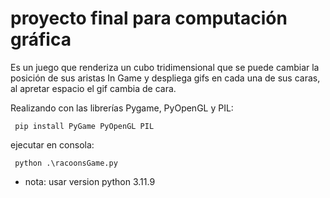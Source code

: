 # proyecto final para computación gráfica

Es un juego que renderiza un cubo tridimensional que se puede cambiar la posición de sus aristas In Game y despliega gifs en cada una de sus caras, al apretar espacio el gif cambia de cara.

Realizando con las librerías Pygame, PyOpenGL y PIL:

``` pip install PyGame PyOpenGL PIL```

ejecutar en consola:

``` python .\racoonsGame.py```

* nota: usar version python 3.11.9